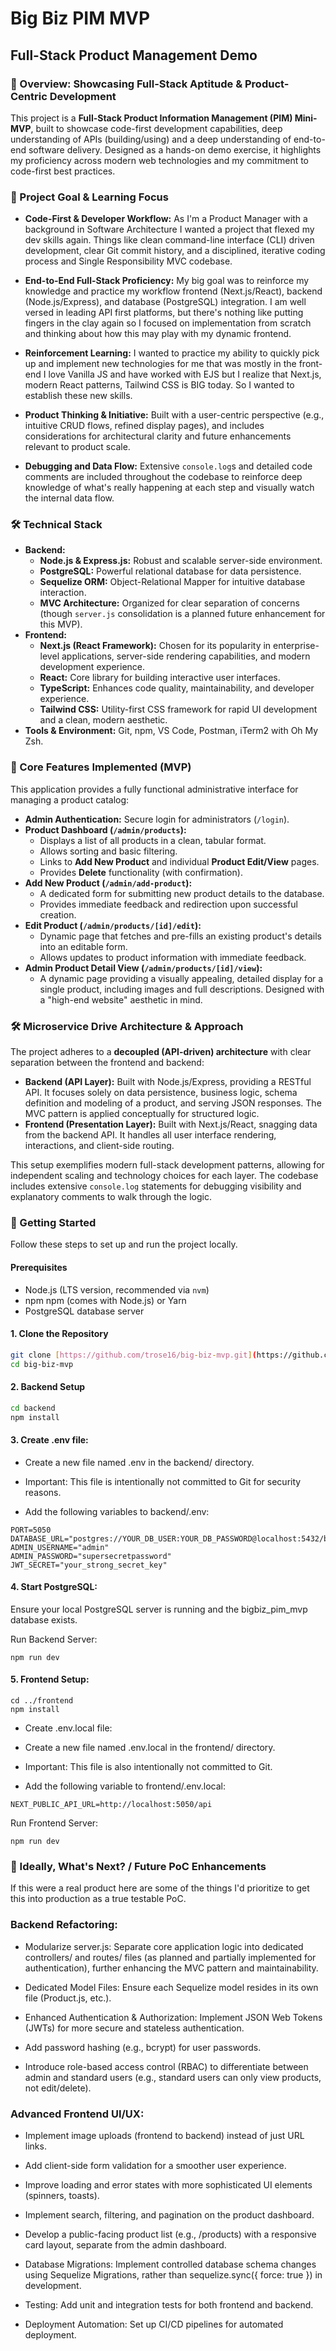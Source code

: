 # Big Biz PIM MVP 
## Full-Stack Product Management Demo

### 🚀 Overview: Showcasing Full-Stack Aptitude & Product-Centric Development

This project is a **Full-Stack Product Information Management (PIM) Mini-MVP**, built to showcase code-first development capabilities, deep understanding of APIs (building/using) and a deep understanding of end-to-end software delivery. Designed as a hands-on demo exercise, it highlights my proficiency across modern web technologies and my commitment to code-first best practices.

### 🎯 Project Goal & Learning Focus
* **Code-First & Developer Workflow:** As I'm a Product Manager with a background in Software Architecture I wanted a project that flexed my dev skills again. Things like clean command-line interface (CLI) driven development, clear Git commit history, and a disciplined, iterative coding process and Single Responsibility MVC codebase. 

* **End-to-End Full-Stack Proficiency:** My big goal was to reinforce my knowledge and practice my workflow frontend (Next.js/React), backend (Node.js/Express), and database (PostgreSQL) integration. I am well versed in leading API first platforms, but there's nothing like putting fingers in the clay again so I focused on implementation from scratch and thinking about how this may play with my dynamic frontend. 

* **Reinforcement Learning:** I wanted to practice my ability to quickly pick up and implement new technologies for me that was mostly in the front-end I love Vanilla JS and have worked with EJS but I realize that Next.js, modern React patterns, Tailwind CSS is BIG today. So I wanted to establish these new skills.

* **Product Thinking & Initiative:** Built with a user-centric perspective (e.g., intuitive CRUD flows, refined display pages), and includes considerations for architectural clarity and future enhancements relevant to product scale.

* **Debugging and Data Flow:**
Extensive `console.log`s and detailed code comments are included throughout the codebase to reinforce deep knowledge of what's really happening at each step and visually watch the internal data flow.

### 🛠️ Technical Stack

* **Backend:**
    * **Node.js & Express.js:** Robust and scalable server-side environment.
    * **PostgreSQL:** Powerful relational database for data persistence.
    * **Sequelize ORM:** Object-Relational Mapper for intuitive database interaction.
    * **MVC Architecture:** Organized for clear separation of concerns (though `server.js` consolidation is a planned future enhancement for this MVP).
* **Frontend:**
    * **Next.js (React Framework):** Chosen for its popularity in enterprise-level applications, server-side rendering capabilities, and modern development experience.
    * **React:** Core library for building interactive user interfaces.
    * **TypeScript:** Enhances code quality, maintainability, and developer experience.
    * **Tailwind CSS:** Utility-first CSS framework for rapid UI development and a clean, modern aesthetic.
* **Tools & Environment:** Git, npm, VS Code, Postman, iTerm2 with Oh My Zsh.

### 🌟 Core Features Implemented (MVP)

This application provides a fully functional administrative interface for managing a product catalog:

* **Admin Authentication:** Secure login for administrators (`/login`).
* **Product Dashboard (`/admin/products`):**
    * Displays a list of all products in a clean, tabular format.
    * Allows sorting and basic filtering.
    * Links to **Add New Product** and individual **Product Edit/View** pages.
    * Provides **Delete** functionality (with confirmation).
* **Add New Product (`/admin/add-product`):**
    * A dedicated form for submitting new product details to the database.
    * Provides immediate feedback and redirection upon successful creation.
* **Edit Product (`/admin/products/[id]/edit`):**
    * Dynamic page that fetches and pre-fills an existing product's details into an editable form.
    * Allows updates to product information with immediate feedback.
* **Admin Product Detail View (`/admin/products/[id]/view`):**
    * A dynamic page providing a visually appealing, detailed display for a single product, including images and full descriptions. Designed with a "high-end website" aesthetic in mind.

### 🛠️ Microservice Drive Architecture & Approach

The project adheres to a **decoupled (API-driven) architecture** with clear separation between the frontend and backend:

* **Backend (API Layer):** Built with Node.js/Express, providing a RESTful API. It focuses solely on data persistence, business logic, schema definition and modeling of a product, and serving JSON responses. The MVC pattern is applied conceptually for structured logic.
* **Frontend (Presentation Layer):** Built with Next.js/React, snagging data from the backend API. It handles all user interface rendering, interactions, and client-side routing.

This setup exemplifies modern full-stack development patterns, allowing for independent scaling and technology choices for each layer. The codebase includes extensive `console.log` statements for debugging visibility and explanatory comments to walk through the logic.

### 🚀 Getting Started

Follow these steps to set up and run the project locally.

#### Prerequisites

* Node.js (LTS version, recommended via `nvm`)
* npm npm (comes with Node.js) or Yarn
* PostgreSQL database server

#### 1. Clone the Repository

```bash
git clone [https://github.com/trose16/big-biz-mvp.git](https://github.com/trose16/big-biz-mvp.git)
cd big-biz-mvp
```

#### 2. Backend Setup

```bash
cd backend
npm install
```

#### 3. Create .env file:

* Create a new file named .env in the backend/ directory.

* Important: This file is intentionally not committed to Git for security reasons.

* Add the following variables to backend/.env:

```
PORT=5050
DATABASE_URL="postgres://YOUR_DB_USER:YOUR_DB_PASSWORD@localhost:5432/bigbiz_pim_mvp"
ADMIN_USERNAME="admin"
ADMIN_PASSWORD="supersecretpassword"
JWT_SECRET="your_strong_secret_key"
```

#### 4. Start PostgreSQL:
Ensure your local PostgreSQL server is running and the bigbiz_pim_mvp database exists.

Run Backend Server:
```
npm run dev
```
#### 5. Frontend Setup:
```
cd ../frontend
npm install
```
* Create .env.local file:

* Create a new file named .env.local in the frontend/ directory.

* Important: This file is also intentionally not committed to Git.

* Add the following variable to frontend/.env.local:
```
NEXT_PUBLIC_API_URL=http://localhost:5050/api
```

Run Frontend Server:
```
npm run dev
```

### 🧐 Ideally, What's Next? / Future PoC Enhancements

If this were a real product here are some of the things I'd prioritize to get this into production as a true testable PoC. 

### Backend Refactoring:

* Modularize server.js: Separate core application logic into dedicated controllers/ and routes/ files (as planned and partially implemented for authentication), further enhancing the MVC pattern and maintainability.

* Dedicated Model Files: Ensure each Sequelize model resides in its own file (Product.js, etc.).

* Enhanced Authentication & Authorization: Implement JSON Web Tokens (JWTs) for more secure and stateless authentication.

* Add password hashing (e.g., bcrypt) for user passwords.

* Introduce role-based access control (RBAC) to differentiate between admin and standard users (e.g., standard users can only view products, not edit/delete).

### Advanced Frontend UI/UX:

* Implement image uploads (frontend to backend) instead of just URL links.

* Add client-side form validation for a smoother user experience.

* Improve loading and error states with more sophisticated UI elements (spinners, toasts).

* Implement search, filtering, and pagination on the product dashboard.

* Develop a public-facing product list (e.g., /products) with a responsive card layout, separate from the admin dashboard.

* Database Migrations: Implement controlled database schema changes using Sequelize Migrations, rather than sequelize.sync({ force: true }) in development.

* Testing: Add unit and integration tests for both frontend and backend.

* Deployment Automation: Set up CI/CD pipelines for automated deployment.